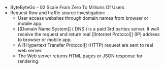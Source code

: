 - ByteByteGo - 02 Scale From Zero To Millions Of Users
- Request flow and traffic source investigation:
    - User access websites through domain names from browser or mobile app.
    - [[Domain Name System]] ( DNS ) is a paid 3rd parties server. It well receive the request and return real [[Internet Protocol]] (IP) address to browser or mobile app.
    - A [[Hypertext Transfer Protocol]] (HTTP) request are sent to real web server.
    - The Web server returns HTML pages or JSON response for rendering.
